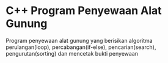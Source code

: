 # C++ Program Penyewaan Alat Gunung
Program penyewaan alat gunung yang berisikan algoritma perulangan(loop), percabangan(if-else), pencarian(search), pengurutan(sorting) dan mencetak bukti penyewaan
